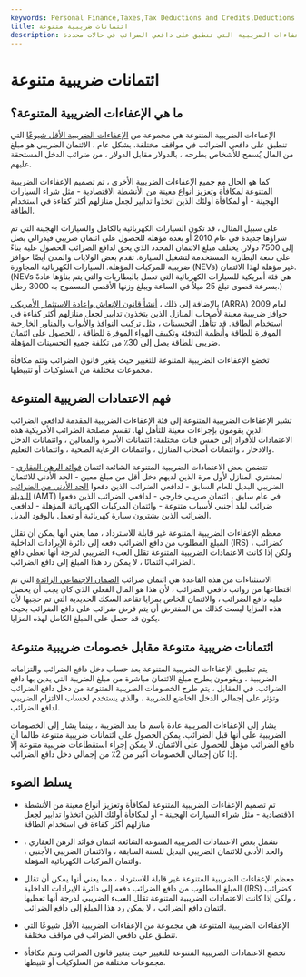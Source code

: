 ```yaml
---
keywords: Personal Finance,Taxes,Tax Deductions and Credits,Deductions and Credits
title: ائتمانات ضريبية متنوعة
description: الإعفاءات الضريبية المتنوعة هي مجموعة من الإعفاءات الضريبية التي تنطبق على دافعي الضرائب في حالات محددة.
---
```


# ائتمانات ضريبية متنوعة
## ما هي الإعفاءات الضريبية المتنوعة؟

الإعفاءات الضريبية المتنوعة هي مجموعة من [الإعفاءات الضريبية الأقل شيوعًا](/taxcredit) التي تنطبق على دافعي الضرائب في مواقف مختلفة. بشكل عام ، الائتمان الضريبي هو مبلغ من المال يُسمح للأشخاص بطرحه ، بالدولار مقابل الدولار ، من ضرائب الدخل المستحقة عليهم.

كما هو الحال مع جميع الإعفاءات الضريبية الأخرى ، تم تصميم الإعفاءات الضريبية المتنوعة لمكافأة وتعزيز أنواع معينة من الأنشطة الاقتصادية - مثل شراء السيارات الهجينة - أو لمكافأة أولئك الذين اتخذوا تدابير لجعل منازلهم أكثر كفاءة في استخدام الطاقة.

على سبيل المثال ، قد تكون السيارات الكهربائية بالكامل والسيارات الهجينة التي تم شراؤها جديدة في عام 2010 أو بعده مؤهلة للحصول على ائتمان ضريبي فيدرالي يصل إلى 7500 دولار. يختلف مبلغ الائتمان المحدد الذي يحق لدافع الضرائب الحصول عليه بناءً على سعة البطارية المستخدمة لتشغيل السيارة. تقدم بعض الولايات والمدن أيضًا حوافز ضريبية للمركبات المؤهلة. السيارات الكهربائية المجاورة (NEVs) غير مؤهلة لهذا الائتمان. (NEVs هي فئة أمريكية للسيارات الكهربائية التي تعمل بالبطاريات والتي يتم بناؤها عادةً بسرعة قصوى تبلغ 25 ميلاً في الساعة ويبلغ وزنها الأقصى المسموح به 3000 رطل.)

بالإضافة إلى ذلك ، [أنشأ قانون الإنعاش وإعادة الاستثمار الأمريكي](/american-recovery-and-reinvestment-act) (ARRA) لعام 2009 حوافز ضريبية معينة لأصحاب المنازل الذين يتخذون تدابير لجعل منازلهم أكثر كفاءة في استخدام الطاقة. قد تتأهل التحسينات ، مثل تركيب النوافذ والأبواب والمناور الخارجية الموفرة للطاقة وأنظمة التدفئة وتكييف الهواء الموفرة للطاقة ، للحصول على ائتمان ضريبي للطاقة يصل إلى 30٪ من تكلفة جميع التحسينات المؤهلة.

تخضع الإعفاءات الضريبية المتنوعة للتغيير حيث يتغير قانون الضرائب وتتم مكافأة مجموعات مختلفة من السلوكيات أو تثبيطها.

## فهم الاعتمادات الضريبية المتنوعة

تشير الإعفاءات الضريبية المتنوعة إلى فئة الإعفاءات الضريبية المقدمة لدافعي الضرائب الذين يقومون بإجراءات معينة للتأهل لها. تقسم مصلحة الضرائب الأمريكية هذه الاعتمادات للأفراد إلى خمس فئات مختلفة: ائتمانات الأسرة والمعالين ، وائتمانات الدخل والادخار ، وائتمانات أصحاب المنازل ، وائتمانات الرعاية الصحية ، وائتمانات التعليم.

تتضمن بعض الاعتمادات الضريبية المتنوعة الشائعة ائتمان [فوائد الرهن العقاري](/form-8396) - لمشتري المنازل لأول مرة الذين لديهم دخل أقل من مبلغ معين - الحد الأدنى للائتمان الضريبي البديل للعام السابق - لدافعي الضرائب الذين دفعوا [الحد الأدنى من الضرائب البديلة](/alternativeminimumtax) (AMT) في عام سابق ، ائتمان ضريبي خارجي - لدافعي الضرائب الذين دفعوا ضرائب لبلد أجنبي لأسباب متنوعة - وائتمان المركبات الكهربائية المؤهلة - لدافعي الضرائب الذين يشترون سيارة كهربائية أو تعمل بالوقود البديل.

معظم الإعفاءات الضريبية المتنوعة غير قابلة للاسترداد ، مما يعني أنها يمكن أن تقلل المبلغ المطلوب من دافع الضرائب دفعه إلى دائرة الإيرادات الداخلية (IRS) كضرائب ، ولكن إذا كانت الاعتمادات الضريبية المتنوعة تقلل العبء الضريبي لدرجة أنها تعطي دافع الضرائب ائتمانًا ، لا يمكن رد هذا المبلغ إلى دافع الضرائب.

الاستثناءات من هذه القاعدة هي ائتمان ضرائب [الضمان الاجتماعي الزائدة](/socialsecurity) التي تم اقتطاعها من رواتب دافعي الضرائب ، لأن هذا هو المال الفعلي الذي كان يجب أن يحصل عليه دافع الضرائب ، والائتمان الخاص بمزايا تقاعد السكك الحديدية التي تم حجبها لأن هذه المزايا ليست كذلك من المفترض أن يتم فرض ضرائب على دافع الضرائب بحيث يكون قد حصل على المبلغ الكامل لهذه المزايا.

## ائتمانات ضريبية متنوعة مقابل خصومات ضريبية متنوعة

يتم تطبيق الإعفاءات الضريبية المتنوعة بعد حساب دخل دافع الضرائب والتزاماته الضريبية ، ويقومون بطرح مبلغ الائتمان مباشرة من مبلغ الضريبة التي يدين بها دافع الضرائب. في المقابل ، يتم طرح الخصومات الضريبية المتنوعة من دخل دافع الضرائب وتؤثر على إجمالي الدخل الخاضع للضريبة ، والذي يستخدم لحساب الالتزام الضريبي لدافع الضرائب.

يشار إلى الإعفاءات الضريبية عادة باسم ما بعد الضريبة ، بينما يشار إلى الخصومات الضريبية على أنها قبل الضرائب. يمكن الحصول على ائتمانات ضريبية متنوعة طالما أن دافع الضرائب مؤهل للحصول على الائتمان. لا يمكن إجراء استقطاعات ضريبية متنوعة إلا إذا كان إجمالي الخصومات أكبر من 2٪ من إجمالي دخل دافع الضرائب.

## يسلط الضوء

- تم تصميم الإعفاءات الضريبية المتنوعة لمكافأة وتعزيز أنواع معينة من الأنشطة الاقتصادية - مثل شراء السيارات الهجينة - أو لمكافأة أولئك الذين اتخذوا تدابير لجعل منازلهم أكثر كفاءة في استخدام الطاقة

- تشمل بعض الاعتمادات الضريبية المتنوعة الشائعة ائتمان فوائد الرهن العقاري ، والحد الأدنى للائتمان الضريبي البديل للسنة السابقة ، والائتمان الضريبي الأجنبي ، وائتمان المركبات الكهربائية المؤهلة.

- معظم الإعفاءات الضريبية المتنوعة غير قابلة للاسترداد ، مما يعني أنها يمكن أن تقلل المبلغ المطلوب من دافع الضرائب دفعه إلى دائرة الإيرادات الداخلية (IRS) كضرائب ، ولكن إذا كانت الاعتمادات الضريبية المتنوعة تقلل العبء الضريبي لدرجة أنها تعطيها ائتمان دافع الضرائب ، لا يمكن رد هذا المبلغ إلى دافع الضرائب.

- الإعفاءات الضريبية المتنوعة هي مجموعة من الإعفاءات الضريبية الأقل شيوعًا التي تنطبق على دافعي الضرائب في مواقف مختلفة.

- تخضع الاعتمادات الضريبية المتنوعة للتغيير حيث يتغير قانون الضرائب وتتم مكافأة مجموعات مختلفة من السلوكيات أو تثبيطها.

